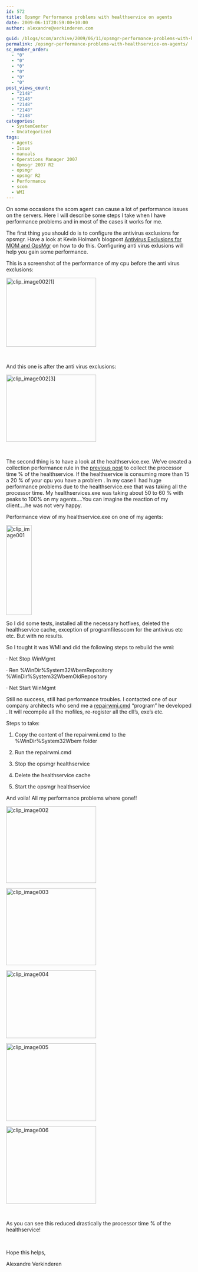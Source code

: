 ```yaml
---
id: 572
title: Opsmgr Performance problems with healthservice on agents
date: 2009-06-11T20:59:00+10:00
author: alexandre@verkinderen.com

guid: /blogs/scom/archive/2009/06/11/opsmgr-performance-problems-with-healthservice-on-agents.aspx
permalink: /opsmgr-performance-problems-with-healthservice-on-agents/
sc_member_order:
  - "0"
  - "0"
  - "0"
  - "0"
  - "0"
  - "0"
post_views_count:
  - "2148"
  - "2148"
  - "2148"
  - "2148"
  - "2148"
categories:
  - SystemCenter
  - Uncategorized
tags:
  - Agents
  - Issue
  - manuals
  - Operations Manager 2007
  - Opmsgr 2007 R2
  - opsmgr
  - opsmgr R2
  - Performance
  - scom
  - WMI
---
```

On some occasions the scom agent can cause a lot of performance issues on the servers. Here I will describe some steps I take when I have performance problems and in most of the cases it works for me.

The first thing you should do is to configure the antivirus exclusions for opsmgr. Have a look at Kevin Holman&rsquo;s blogpost <a href="http://blogs.technet.com/kevinholman/archive/2007/12/12/antivirus-exclusions-for-mom-and-opsmgr.aspx" target="_blank">Antivirus Exclusions for MOM and OpsMgr</a> on how to do this. Configuring anti virus exlusions will help you gain some performance.

This is a screenshot of the performance of my cpu before the anti virus exclusions:

[<img style="border-right: 0px;border-top: 0px;border-left: 0px;border-bottom: 0px" alt="clip_image002[1]" src="http://scug.be/scom/files/2012/06/clip_image0021_thumb_253806C1.jpg" width="244" border="0" height="187" />](http://scug.be/scom/files/2012/06/clip_image0021_5F2749AD.jpg)

&nbsp;

And this one is after the anti virus exclusions:

[<img style="border-right: 0px;border-top: 0px;border-left: 0px;border-bottom: 0px" alt="clip_image002[3]" src="http://scug.be/scom/files/2012/06/clip_image0023_thumb_76724E1E.jpg" width="244" border="0" height="182" />](http://scug.be/scom/files/2012/06/clip_image0023_44E6E089.jpg)

&nbsp;

The second thing is to have a look at the healthservice.exe. We&rsquo;ve created a collection performance rule in the <a href="/blogs/scom/archive/2009/06/08/collect-processor-time-of-the-healthservice-exe-of-your-agents.aspx" target="_blank">previous post</a> to collect the processor time % of the healthservice. If the healthservice is consuming more than 15 a 20 % of your cpu you have a problem . In my case I&nbsp; had huge performance problems due to the healthservice.exe that was taking all the processor time. My healthservices.exe was taking about 50 to 60 % with peaks to 100% on my agents&hellip;.You can imagine the reaction of my client&hellip;.he was not very happy.

Performance view of my healthservice.exe on one of my agents:

[<img style="border-top-width: 0px;border-left-width: 0px;border-bottom-width: 0px;border-right-width: 0px" alt="clip_image001" src="http://scug.be/scom/files/2012/06/clip_image001_thumb_03D86125.jpg" width="69" border="0" height="244" />](http://scug.be/scom/files/2012/06/clip_image001_162127E7.jpg)

So I did some tests, installed all the necessary hotfixes, deleted the healthservice cache, exception of programfilesscom for the antivirus etc etc. But with no results.

So I tought it was WMI and did the following steps to rebuild the wmi:

&middot; Net Stop WinMgmt

&middot; Ren %WinDir%System32WbemRepository %WinDir%System32WbemOldRepository

&middot; Net Start WinMgmt

Still no success, still had performance troubles. I contacted one of our company architects who send me a <a href="/media/p/1088.aspx" target="_blank">repairwmi.cmd</a> &ldquo;program&rdquo; he developed . It will recompile all the mofiles, re-register all the dll&rsquo;s, exe&rsquo;s etc.

Steps to take:

  1. Copy the content of the repairwmi.cmd to the %WinDir%System32Wbem folder</p> 
  2. Run the repairwmi.cmd

  3. Stop the opsmgr healthservice

  4. Delete the healthservice cache

  5. Start the opsmgr healthservice

And voila! All my performance problems where gone!!

[<img style="border-top-width: 0px;border-left-width: 0px;border-bottom-width: 0px;border-right-width: 0px" alt="clip_image002" src="http://scug.be/scom/files/2012/06/clip_image002_thumb_752DB53F.jpg" width="244" border="0" height="208" />](http://scug.be/scom/files/2012/06/clip_image002_11AAA720.jpg)

[<img style="border-top-width: 0px;border-left-width: 0px;border-bottom-width: 0px;border-right-width: 0px" alt="clip_image003" src="http://scug.be/scom/files/2012/06/clip_image003_thumb_425DAECB.jpg" width="244" border="0" height="209" />](http://scug.be/scom/files/2012/06/clip_image003_29CE117B.jpg)

[<img style="border-top-width: 0px;border-left-width: 0px;border-bottom-width: 0px;border-right-width: 0px" alt="clip_image004" src="http://scug.be/scom/files/2012/06/clip_image004_thumb_6F729B99.jpg" width="244" border="0" height="184" />](http://scug.be/scom/files/2012/06/clip_image004_543A4298.jpg)

[<img style="border-top-width: 0px;border-left-width: 0px;border-bottom-width: 0px;border-right-width: 0px" alt="clip_image005" src="http://scug.be/scom/files/2012/06/clip_image005_thumb_398DA67F.jpg" width="244" border="0" height="211" />](http://scug.be/scom/files/2012/06/clip_image005_48385264.jpg)

[<img style="border-top-width: 0px;border-left-width: 0px;border-bottom-width: 0px;border-right-width: 0px" alt="clip_image006" src="http://scug.be/scom/files/2012/06/clip_image006_thumb_1F4D3D5B.jpg" width="244" border="0" height="210" />](http://scug.be/scom/files/2012/06/clip_image006_6E2E02BA.jpg)

&nbsp;

As you can see this reduced drastically the processor time % of the healthservice!

&nbsp;

Hope this helps,

Alexandre Verkinderen
